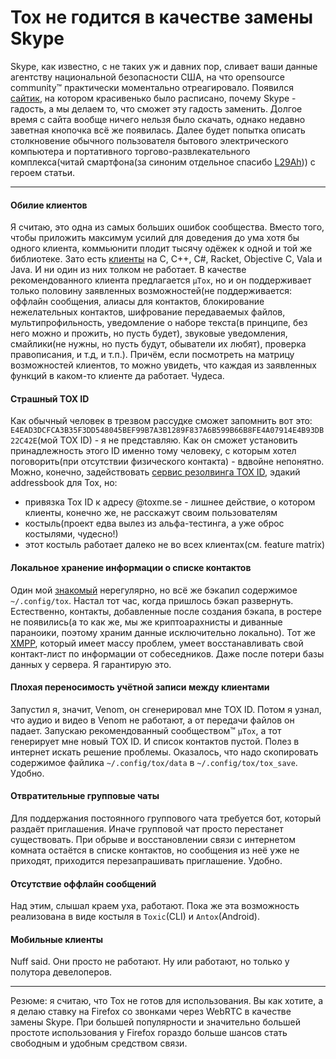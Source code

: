 Tox не годится в качестве замены Skype
======================================

Skype, как известно, с не таких уж и давних пор, сливает ваши данные агентству национальной безопасности США, на что opensource community™ практически моментально отреагировало. Появился [сайтик](http://tox.im), на котором красивенько было расписано, почему Skype - гадость, а мы делаем то, что сможет эту гадость заменить. Долгое время с сайта вообще ничего нельзя было скачать, однако недавно заветная кнопочка всё же появилась. Далее будет попытка описать столкновение обычного пользователя бытового электрического компьютера и портативного торгово-развлекательного комплекса(читай смартфона(за синоним отдельное спасибо [L29Ah](http://l29ah.blasux.ru))) c героем статьи.

------------------------------------------------------------

#### Обилие клиентов

Я считаю, это одна из самых больших ошибок сообщества. Вместо того, чтобы приложить максимум усилий для доведения до ума хотя бы одного клиента, коммьюнити плодит тысячу одёжек к одной и той же библиотеке. Зато есть [клиенты](https://wiki.tox.im/Clients) на C, C++, C#, Racket, Objective C, Vala и Java. И ни один из них толком не работает. В качестве рекомендованного клиента предлагается `µTox`, но и он поддерживает только половину заявленных возможностей(не поддерживается: оффлайн сообщения, алиасы для контактов, блокирование нежелательных контактов, шифрование передаваемых файлов, мультипрофильность, уведомление о наборе текста(в принципе, без него можно и прожить, но пусть будет), звуковые уведомления, смайлики(не нужны, но пусть будут, обыватели их любят), проверка правописания, и т.д, и т.п.). Причём, если посмотреть на матрицу возможностей клиентов, то можно увидеть, что каждая из заявленных функций в каком-то клиенте да работает. Чудеса.

#### Страшный TOX ID

Как обычный человек в трезвом рассудке сможет запомнить вот это: `E4EAD3DCFCA3B35F3DD548045BEF99B7A3B1289F837A6B599B66B8FE4A07914E4B93DB22C42E`(мой TOX ID) - я не представляю. Как он сможет установить принадлежность этого ID именно тому человеку, с которым хотел поговорить(при отсутствии физического контакта) - вдвойне непонятно. Можно, конечно, задействовать [сервис резолвинга TOX ID](http://toxme.se), эдакий addressbook для Tox, но:

+ привязка Tox ID к адресу @toxme.se - лишнее действие, о котором клиенты, конечно же, не расскажут своим пользователям
+ костыль(проект едва вылез из альфа-тестинга, а уже оброс костылями, чудесно!)
+ этот костыль работает далеко не во всех клиентах(см. feature matrix)

#### Локальное хранение информации о списке контактов

Один мой [знакомый](http://lexs.blasux.ru) нерегулярно, но всё же бэкапил содержимое `~/.config/tox`. Настал тот час, когда пришлось бэкап развернуть. Естественно, контакты, добавленные после cоздания бэкапа, в ростере не появились(а то как же, мы же криптоарахнисты и диванные параноики, поэтому храним данные исключительно локально). Тот же [XMPP](http://xmpp.org), который имеет массу проблем, умеет восстанавливать свой контакт-лист по информации от собеседников. Даже после потери базы данных у сервера. Я гарантирую это.

#### Плохая переносимость учётной записи между клиентами

Запустил я, значит, Venom, он сгенерировал мне TOX ID. Потом я узнал, что аудио и видео в Venom не работают, а от передачи файлов он падает. Запускаю рекомендованный сообществом™ `µTox`, а тот генерирует мне новый TOX ID. И список контактов пустой. Полез в интернет искать решение проблемы. Оказалось, что надо скопировать содержимое файлика `~/.config/tox/data` в `~/.config/tox/tox_save`. Удобно.

#### Отвратительные групповые чаты

Для поддержания постоянного группового чата требуется бот, который раздаёт приглашения. Иначе групповой чат просто перестанет существовать. При обрыве и восстановлении связи с интернетом комната остаётся в списке контактов, но сообщения из неё уже не приходят, приходится перезапрашивать приглашение. Удобно.

#### Отсутствие оффлайн сообщений

Над этим, слышал краем уха, работают. Пока же эта возможность реализована в виде костыля в `Toxic`(CLI) и `Antox`(Android).

#### Мобильные клиенты

Nuff said. Они просто не работают. Ну или работают, но только у полутора девелоперов.

------------------------------------------------------------

Резюме: я считаю, что Tox не готов для использования. Вы как хотите, а я делаю ставку на Firefox со звонками через WebRTC в качестве замены Skype. При большей популярности и значительно большей простоте использования у Firefox гораздо больше шансов стать свободным и удобным средством связи.
